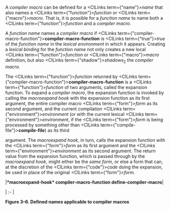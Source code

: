  



A *compiler macro* can be defined for a <ClLinks  term={"name"}><i>name</i></ClLinks> that also names a <ClLinks  term={"function"}><i>function</i></ClLinks> or <ClLinks  term={"macro"}><i>macro</i></ClLinks>. That is, it is possible for a *function name* to name both a <ClLinks  term={"function"}><i>function</i></ClLinks> and a *compiler macro*. 



A *function name* names a *compiler macro* if <ClLinks  term={"compiler-macro-function"}><b>compiler-macro-function</b></ClLinks> is <ClLinks  term={"true"}><i>true</i></ClLinks> of the *function name* in the *lexical environment* in which it appears. Creating a *lexical binding* for the *function name* not only creates a new local <ClLinks  term={"function"}><i>function</i></ClLinks> or <ClLinks  term={"macro"}><i>macro</i></ClLinks> definition, but also <ClLinks  term={"shadow"}><i>shadows</i></ClLinks><sub>2</sub> the *compiler macro*. 



The <ClLinks  term={"function"}><i>function</i></ClLinks> returned by <ClLinks  term={"compiler-macro-function"}><b>compiler-macro-function</b></ClLinks> is a <ClLinks  term={"function"}><i>function</i></ClLinks> of two arguments, called the expansion function. To expand a *compiler macro*, the expansion function is invoked by calling the *macroexpand hook* with the expansion function as its first argument, the entire compiler macro <ClLinks  term={"form"}><i>form</i></ClLinks> as its second argument, and the current compilation <ClLinks  term={"environment"}><i>environment</i></ClLinks> (or with the current lexical <ClLinks  term={"environment"}><i>environment</i></ClLinks>, if the <ClLinks  term={"form"}><i>form</i></ClLinks> is being processed by something other than <ClLinks  term={"compile-file"}><b>compile-file</b></ClLinks>) as its third  







argument. The *macroexpand hook*, in turn, calls the expansion function with the <ClLinks  term={"form"}><i>form</i></ClLinks> as its first argument and the <ClLinks  term={"environment"}><i>environment</i></ClLinks> as its second argument. The return value from the expansion function, which is passed through by the *macroexpand hook*, might either be the *same form*, or else a form that can, at the discretion of the <ClLinks  term={"code"}><i>code</i></ClLinks> doing the expansion, be used in place of the original <ClLinks  term={"form"}><i>form</i></ClLinks>. 



|**\*macroexpand-hook\* compiler-macro-function define-compiler-macro**|

| :- |





**Figure 3–6. Defined names applicable to compiler macros** 



